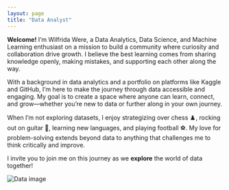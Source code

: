 ```yaml
---
layout: page
title: "Data Analyst" 
---
```


**Welcome!** I’m Wilfrida Were, a Data Analytics, Data Science, and Machine Learning enthusiast on a mission to build a community where curiosity and collaboration drive growth. I believe the best learning comes from sharing knowledge openly, making mistakes, and supporting each other along the way.

With a background in data analytics and a portfolio on platforms like Kaggle and GitHub, I’m here to make the journey through data accessible and engaging. My goal is to create a space where anyone can learn, connect, and grow—whether you’re new to data or further along in your own journey.

When I’m not exploring datasets, I enjoy strategizing over chess ♟️, rocking out on guitar 🎸, learning new languages, and playing football ⚽️. My love for problem-solving extends beyond data to anything that challenges me to think critically and improve.

I invite you to join me on this journey as we **explore** the world of data together!

![Data image](https://www.memecreator.org/static/images/memes/5132283.jpg)
